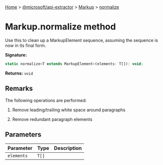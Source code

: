 [Home](./index) &gt; [@microsoft/api-extractor](./api-extractor.md) &gt; [Markup](./api-extractor.markup.md) &gt; [normalize](./api-extractor.markup.normalize.md)

# Markup.normalize method

Use this to clean up a MarkupElement sequence, assuming the sequence is now in its final form.

**Signature:**
```javascript
static normalize<T extends MarkupElement>(elements: T[]): void;
```
**Returns:** `void`

## Remarks

The following operations are performed:

1. Remove leading/trailing white space around paragraphs

2. Remove redundant paragraph elements

## Parameters

|  Parameter | Type | Description |
|  --- | --- | --- |
|  `elements` | `T[]` |  |

